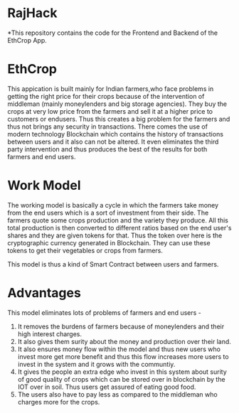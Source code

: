 # RajHack
*This repository contains the code for the Frontend and Backend of the EthCrop App.

# EthCrop
This appication is built mainly for Indian farmers,who face problems in getting the right price for their crops because of the intervention of middleman (mainly moneylenders and big storage agencies). They buy the crops at very low price from the farmers and sell it at a higher price to customers or endusers. Thus this creates a big problem for the farmers and thus not brings any security in transactions. There comes the use of modern technology Blockchain which contains the history of transactions between users and it also can not be altered. It even eliminates the third party intervention and thus produces the best of the results for both farmers and end users.

# Work Model
The working model is basically a cycle in which the farmers take money from the end users which is a sort of investment from their side. The farmers quote some crops production and the variety they produce. All this total production is then converted to different ratios based on the end user's shares and they are given tokens for that. Thus the token over here is the cryptographic currency generated in Blockchain. They can use these tokens to get their vegetables or crops from farmers.

This model is thus a kind of Smart Contract between users and farmers.

# Advantages
This model eliminates lots of problems of farmers and end users - 
1) It removes the burdens of farmers because of moneylenders and their high interest charges.
2) It also gives them surity about the money and production over their land.
3) It also ensures money flow within the model and thus new users who invest more get more benefit and thus this flow increases more users to invest in the system and it grows with the communtiy.
4) It gives the people an extra edge who invest in this system about surity of good quality of crops which can be stored over in blockchain by the IOT over in soil. Thus users get assured of eating good food.
5) The users also have to pay less as compared to the middleman who charges more for the crops.
